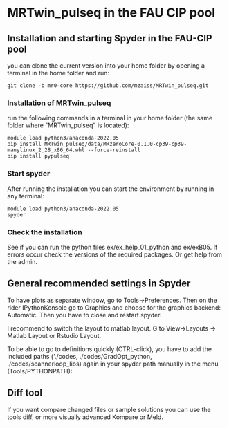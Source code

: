 # MRTwin_pulseq in the FAU CIP pool

## Installation and starting Spyder in the FAU-CIP pool ##

you can clone the current version into your home folder by opening a terminal in the home folder and run:
```
git clone -b mr0-core https://github.com/mzaiss/MRTwin_pulseq.git
```

### Installation of MRTwin_pulseq
run the following commands in a terminal in your home folder (the same folder where "MRTwin_pulseq" is located):
```
module load python3/anaconda-2022.05
pip install MRTwin_pulseq/data/MRzeroCore-0.1.0-cp39-cp39-manylinux_2_28_x86_64.whl --force-reinstall
pip install pypulseq
```

### Start spyder
After running the installation you can start the environment by running in any terminal:
```
module load python3/anaconda-2022.05
spyder
```

### Check the installation
See if you can run the python files ex/ex_help_01_python and ex/exB05.
If errors occur check the versions of the required packages. Or get help from the admin.

## General recommended settings in Spyder

To have plots as separate window, go to Tools->Preferences. Then on the rider IPythonKonsole go to Graphics and choose for the graphics backend: Automatic. 
Then you have to close and restart spyder.

I recommend to switch the layout to matlab layout. G to View->Layouts -> Matlab Layout or Rstudio Layout.

To be able to go to definitions quickly (CTRL-click), you have to add the included paths ('./codes, ./codes/GradOpt_python, ./codes/scannerloop_libs)  again in your spyder path manually in the menu (Tools/PYTHONPATH):


## Diff tool ##
If you want compare changed files or sample solutions you can use the tools diff, or more visually advanced Kompare or Meld.
